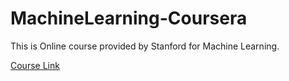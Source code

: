 # MachineLearning-Coursera

This is Online course provided by Stanford for Machine Learning.

[Course Link](https://www.coursera.org/learn/machine-learning/)
